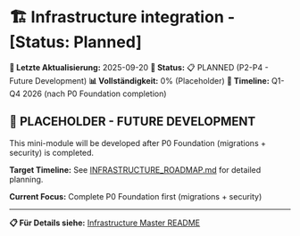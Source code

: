 # 🏗️ Infrastructure integration - [Status: Planned]

**📅 Letzte Aktualisierung:** 2025-09-20
**🎯 Status:** 📋 PLANNED (P2-P4 - Future Development)
**📊 Vollständigkeit:** 0% (Placeholder)
**🤝 Timeline:** Q1-Q4 2026 (nach P0 Foundation completion)

## 🎯 **PLACEHOLDER - FUTURE DEVELOPMENT**

This mini-module will be developed after P0 Foundation (migrations + security) is completed.

**Target Timeline:** See [INFRASTRUCTURE_ROADMAP.md](../INFRASTRUCTURE_ROADMAP.md) for detailed planning.

**Current Focus:** Complete P0 Foundation first (migrations + security)

---

**📋 Für Details siehe:** [Infrastructure Master README](../README.md)
